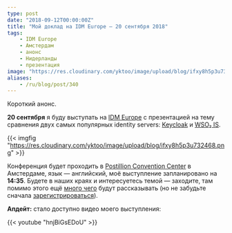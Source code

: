 ```yaml
---
type: post
date: "2018-09-12T00:00:00Z"
title: "Мой доклад на IDM Europe — 20 сентября 2018"
tags:
    - IDM Europe
    - Амстердам
    - анонс
    - Нидерланды
    - презентация
image: "https://res.cloudinary.com/yktoo/image/upload/blog/ifxy8h5p3u732468.png"
aliases:
    - /ru/blog/post/340
---
```


Короткий анонс.

**20 сентября** я буду выступать на [IDM Europe](https://whitehallmedia.co.uk/idmeuropesep2018/) с презентацией на тему сравнения двух самых популярных identity servers: [Keycloak](https://www.keycloak.org/) и [WSO₂ IS](https://wso2.com/identity-and-access-management/).

<!--more-->

{{< imgfig "https://res.cloudinary.com/yktoo/image/upload/blog/ifxy8h5p3u732468.png" >}}

Конференция будет проходить в [Postillion Convention Center](https://www.postillionhotels.com/en-gb/conferenties-events/amsterdam) в Амстердаме, язык — английский, моё выступление запланировано на **14:35**. Будете в наших краях и интересуетесь темой — заходите, там помимо этого ещё [много чего](https://whitehallmedia.co.uk/idmeuropesep2018/programme/) будут рассказывать (но не забудьте сначала [зарегистрироваться](https://whitehallmedia.co.uk/idmeuropesep2018/registration)).

**Апдейт:** стало доступно видео моего выступления:

{{< youtube "hnjBiGsEDoU" >}}
